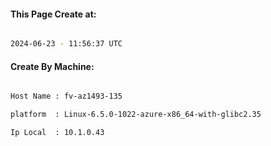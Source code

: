 
   
#### This Page Create at:

```bash

2024-06-23 - 11:56:37 UTC

```

#### Create By Machine:

```bash

Host Name : fv-az1493-135

platform  : Linux-6.5.0-1022-azure-x86_64-with-glibc2.35

Ip Local  : 10.1.0.43

```

